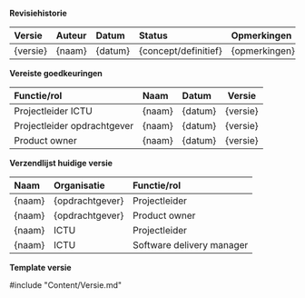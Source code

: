 **Revisiehistorie**

| Versie | Auteur | Datum | Status | Opmerkingen |
|:---------|:-------|:-------|:-------|:----------|
| {versie} | {naam} | {datum} | {concept/definitief} | {opmerkingen} |

**Vereiste goedkeuringen**

| Functie/rol | Naam |  Datum | Versie |
|:-----|:-------|:---------------|:--------:|
| Projectleider ICTU | {naam} | {datum} | {versie} |
| Projectleider opdrachtgever | {naam} | {datum} | {versie} |
| Product owner | {naam} | {datum} | {versie} |

**Verzendlijst huidige versie**

| Naam | Organisatie | Functie/rol |
|:-------|:-------|:-------|
| {naam} | {opdrachtgever} | Projectleider |
| {naam} | {opdrachtgever} | Product owner |
| {naam} | ICTU | Projectleider |
| {naam} | ICTU | Software delivery manager |

**Template versie**

#include "Content/Versie.md"
